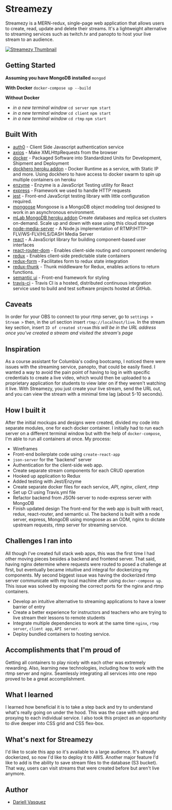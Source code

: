 # Streamezy

Streamezy is a MERN-redux, single-page web application that allows users to create, read, update and delete their streams. It's a lightweight alternative to streaming services such as twitch.tv and panopto to host your live stream to an audience.

[![Streamezy Thumbnail](https://res.cloudinary.com/dquez/image/upload/v1550112111/Streamezy_y0iwuw.png)](https://youtu.be/wfCMtPluhVY)

## Getting Started
**Assuming you have MongoDB installed** `mongod`


**With Docker**
`docker-compose up --build`

**Without Docker**
* *in a new terminal window* `cd server` `npm start`
* *in a new terminal window* `cd client` `npm start`
* *in a new terminal window* `cd rtmp` `npm start`

## Built With

* [auth0](https://developers.google.com/identity/protocols/OAuth2) - Client Side Javascript authentication service
* [axios](https://www.npmjs.com/package/axios) - Make XMLHttpRequests from the browser
* [docker](https://www.docker.com) - Packaged Software into Standardized Units for Development, Shipment and Deployment
* [dockhero heroku addon](https://elements.heroku.com/addons/dockhero) - Docker Runtime as a service, with Static IP and more. Using dockhero to have access to docker swarm to spin up multiple containers on heroku
* [enzyme](https://airbnb.io/enzyme/) - Enzyme is a JavaScript Testing utility for React
* [express](https://www.npmjs.com/package/express) - Framework we used to handle HTTP requests
* [jest](https://jestjs.io/) - Front-end JavaScript testing library with little configuration required. 
* [mongoose](https://www.npmjs.com/package/mongoose) Mongoose is a MongoDB object modeling tool designed to work in an asynchronous environment.
* [mLab MongoDB heroku addon](https://elements.heroku.com/addons/mongolab) Create databases and replica set clusters on-demand. Scale up and down with ease using this cloud storage
* [node-media-server](https://www.npmjs.com/package/node-media-server) - A Node.js implementation of RTMP/HTTP-FLV/WS-FLV/HLS/DASH Media Server
* [react](https://reactjs.org/) - A JavaScript library for building component-based user interfaces
* [react-router-dom](https://www.npmjs.com/package/react-router) - Enables client-side routing and component rendering
* [redux](https://redux.js.org/) - Enables client-side predictable state containers
* [redux-form](https://redux-form.com) - Facilitates form to redux state integration
* [redux-thunk](https://github.com/reduxjs/redux-thunk/) - Thunk middleware for Redux, enables actions to return functions.
* [semantic ui](https://semantic-ui.com/) - Front-end framework for styling
* [travis-ci](https://travis-ci.org) - Travis CI is a hosted, distributed continuous integration service used to build and test software projects hosted at GitHub.

## Caveats
In order for your OBS to connect to your rtmp server, go to `settings > Stream >` then, in the url section insert `rtmp://localhost/live`. In the stream key section, insert `ID of created stream` *this will be in the URL address once you've created a stream and visited the stream's page*


## Inspiration
As a course assistant for Columbia's coding bootcamp, I noticed there were issues with the streaming service, panopto, that could be easily fixed. I wanted a way to avoid the pain point of having to log in with specific credentials to create a live video, which would then be uploaded to a proprietary application for students to view later on if they weren't watching it live. With Streamezy, you just create your live stream, send the URL out, and you can view the stream with a minimal time lag (about 5-10 seconds).  

## How I built it
After the initial mockups and designs were created, divided my code into separate modules, one for each docker container. I initially had to run each server on a different terminal window but with the help of `docker-compose`, I'm able to run all containers at once.
My process:
 * Wireframes
 * Front-end boilerplate code using `create-react-app`
 * `json-server` for the "backend" server 
 * Authentication for the client-side web app.
 * Create separate stream components for each CRUD operation
 * Hooked up application to Redux
 * Added testing with Jest/Enzyme
 * Create separate docker files for each service, *API*, *nginx*, *client*, *rtmp*
 * Set up CI using Travis.yml file
 * Refactor backend from JSON-server to node-express server with MongoDB
 * Finish updated design
The front-end for the web app is built with react, redux, react-router, and semantic ui. The backend is built with a node server, express, MongoDB using mongoose as an ODM, nginx to dictate upstream requests, rtmp server for streaming service.

## Challenges I ran into
All though I've created full stack web apps, this was the first time I had other moving pieces besides a backend and frontend server. That said, having nginx determine where requests were routed to posed a challenge at first, but eventually became intuitive and integral for dockerizing my components. My second biggest issue was having the dockerized rtmp server communicate with my local machine after using `docker-compose up`. This issue was solved by exposing the correct ports for the nginx and rtmp containers.

* Develop an intuitive alternative to streaming applications to have a lower barrier of entry
* Create a better experience for instructors and teachers who are trying to live stream their lessons to remote students
* Integrate multiple dependencies to work at the same time `nginx`, `rtmp server`, `client app`, `API server`. 
* Deploy bundled containers to hosting service. 

## Accomplishments that I'm proud of
Getting all containers to play nicely with each other was extremely rewarding. Also, learning new technologies, including how to work with the rtmp server and nginx. Seamlessly integrating all services into one repo proved to be a great accomplishment.

## What I learned
I learned how beneficial it is to take a step back and try to understand what's really going on under the hood. This was the case with nginx and proxying to each individual service. I also took this project as an opportunity to dive deeper into CSS grid and CSS flex-box.

## What's next for Streamezy
I'd like to scale this app so it's available to a large audience. It's already dockerized, so now I'd like to deploy it to AWS. Another major feature I'd like to add is the ability to save stream files to the database (S3 bucket). That way, users can visit streams that were created before but aren't live anymore.


## Author

- [Dariell Vasquez](https://github.com/Dquez)
